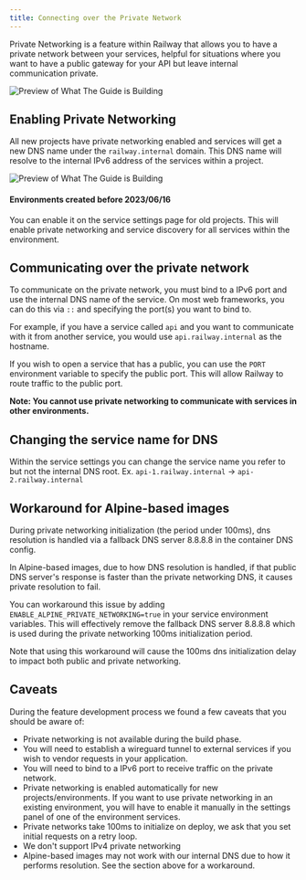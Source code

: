 ```yaml
---
title: Connecting over the Private Network
---
```


Private Networking is a feature within Railway that allows you to have a private network between your services, helpful for situations where you want to have a public gateway for your API but leave internal communication private.

<Image src="https://res.cloudinary.com/railway/image/upload/v1686946888/docs/CleanShot_2023-06-16_at_16.21.08_2x_lgp9ne.png"
alt="Preview of What The Guide is Building"
layout="intrinsic"
width={1310} height={420} quality={100} />

## Enabling Private Networking

All new projects have private networking enabled and services will get a new DNS name under the `railway.internal` domain. This DNS name will resolve to the internal IPv6 address of the services within a project.

<Image src="https://res.cloudinary.com/railway/image/upload/v1686946842/docs/CleanShot_2023-06-16_at_16.15.35_2x_woehyq.png"
alt="Preview of What The Guide is Building"
layout="intrinsic"
width={1442} height={510} quality={100} />

#### Environments created before 2023/06/16
You can enable it on the service settings page for old projects. This will enable private networking and service discovery for all services within the environment.

## Communicating over the private network

To communicate on the private network, you must bind to a IPv6 port and use the internal DNS name of the service. On most web frameworks, you can do this via `::` and specifying the port(s) you want to bind to.

For example, if you have a service called `api` and you want to communicate with it from another service, you would use `api.railway.internal` as the hostname.

If you wish to open a service that has a public, you can use the `PORT` environment variable to specify the public port. This will allow Railway to route traffic to the public port.

**Note: You cannot use private networking to communicate with services in other environments.**

## Changing the service name for DNS

Within the service settings you can change the service name you refer to but not the internal DNS root. Ex. `api-1.railway.internal` -> `api-2.railway.internal`

## Workaround for Alpine-based images

During private networking initialization (the period under 100ms), dns resolution is handled via a fallback DNS server 8.8.8.8 in the container DNS config.

In Alpine-based images, due to how DNS resolution is handled, if that public DNS server's response is faster than the private networking DNS, it causes private resolution to fail.

You can workaround this issue by adding `ENABLE_ALPINE_PRIVATE_NETWORKING=true` in your service environment variables.
This will effectively remove the fallback DNS server 8.8.8.8 which is used during the private networking 100ms initialization period.

<Banner variant="info">
Note that using this workaround will cause the 100ms dns initialization delay to impact both public and private networking.
</Banner>

## Caveats

During the feature development process we found a few caveats that you should be aware of:

- Private networking is not available during the build phase.
- You will need to establish a wireguard tunnel to external services if you wish to vendor requests in your application.
- You will need to bind to a IPv6 port to receive traffic on the private network.
- Private networking is enabled automatically for new projects/environments. If you want to use private networking in an existing environment, you will have to enable it manually in the settings panel of one of the environment services.
- Private networks take 100ms to initialize on deploy, we ask that you set initial requests on a retry loop.
- We don't support IPv4 private networking
- Alpine-based images may not work with our internal DNS due to how it performs
  resolution. See the section above for a workaround.